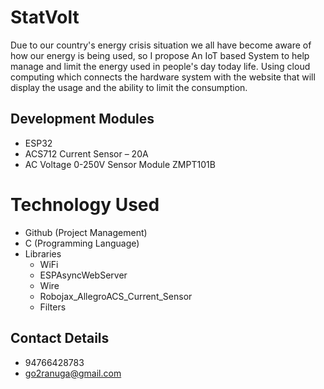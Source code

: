 # StatVolt

Due to our country's energy crisis situation we all have become aware of how
our energy is being used, so I propose An IoT based System to help manage and limit the energy used in people's
day today life. Using cloud computing which connects the hardware system with the website that will display the
usage and the ability to limit the consumption.

## Development Modules
- ESP32
- ACS712 Current Sensor – 20A
- AC Voltage 0-250V Sensor Module ZMPT101B

# Technology Used
- Github (Project Management)
- C (Programming Language)
- Libraries
  - WiFi
  - ESPAsyncWebServer
  - Wire
  - Robojax_AllegroACS_Current_Sensor
  - Filters

## Contact Details
- 94766428783
- go2ranuga@gmail.com
